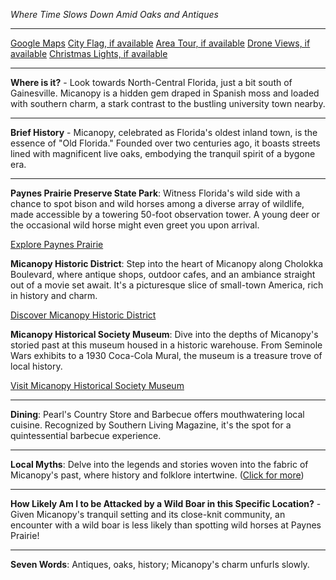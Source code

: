 *Where Time Slows Down Amid Oaks and Antiques*

---

[Google Maps](https://www.google.com/maps/place/Micanopy,+FL/data=!3m1!1e3)
[City Flag, if available](https://www.google.com/search?tbm=isch&q=Micanopy+FL+Flag+Picture)
[Area Tour, if available](https://www.youtube.com/results?search_query=Micanopy+FL+4k+tour)
[Drone Views, if available](https://www.youtube.com/results?search_query=Micanopy+FL+4k+drone)
[Christmas Lights, if available](https://www.youtube.com/results?search_query=Micanopy+FL+christmas+lights&sp=CAI%253D)

---

**Where is it?** - Look towards North-Central Florida, just a bit south of Gainesville. Micanopy is a hidden gem draped in Spanish moss and loaded with southern charm, a stark contrast to the bustling university town nearby.

---

**Brief History** - Micanopy, celebrated as Florida's oldest inland town, is the essence of "Old Florida." Founded over two centuries ago, it boasts streets lined with magnificent live oaks, embodying the tranquil spirit of a bygone era.

---

**Paynes Prairie Preserve State Park**: Witness Florida's wild side with a chance to spot bison and wild horses among a diverse array of wildlife, made accessible by a towering 50-foot observation tower. A young deer or the occasional wild horse might even greet you upon arrival.

  [Explore Paynes Prairie](https://www.youtube.com/results?search_query=Micanopy+FL+Paynes+Prairie+Preserve+State+Park)

**Micanopy Historic District**: Step into the heart of Micanopy along Cholokka Boulevard, where antique shops, outdoor cafes, and an ambiance straight out of a movie set await. It's a picturesque slice of small-town America, rich in history and charm.

  [Discover Micanopy Historic District](https://www.youtube.com/results?search_query=Micanopy+FL+Historic+District)

**Micanopy Historical Society Museum**: Dive into the depths of Micanopy's storied past at this museum housed in a historic warehouse. From Seminole Wars exhibits to a 1930 Coca-Cola Mural, the museum is a treasure trove of local history.

  [Visit Micanopy Historical Society Museum](https://www.youtube.com/results?search_query=Micanopy+FL+Micanopy+Historical+Society+Museum)

---

**Dining**: Pearl's Country Store and Barbecue offers mouthwatering local cuisine. Recognized by Southern Living Magazine, it's the spot for a quintessential barbecue experience.

---

**Local Myths**: Delve into the legends and stories woven into the fabric of Micanopy's past, where history and folklore intertwine. ([Click for more](https://www.google.com/search?q=Micanopy+FL+local+myths))

---

**How Likely Am I to be Attacked by a Wild Boar in this Specific Location?** - Given Micanopy's tranquil setting and its close-knit community, an encounter with a wild boar is less likely than spotting wild horses at Paynes Prairie!

---

**Seven Words**: Antiques, oaks, history; Micanopy's charm unfurls slowly.